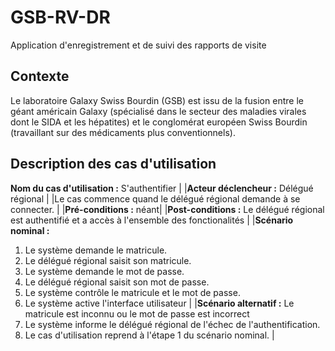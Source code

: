 # GSB-RV-DR
Application d'enregistrement et de suivi des rapports de visite
## Contexte
Le laboratoire Galaxy Swiss Bourdin (GSB) est issu de la fusion entre le géant américain Galaxy (spécialisé dans le secteur des maladies virales dont le SIDA et les hépatites) et le conglomérat européen Swiss Bourdin (travaillant sur des médicaments plus conventionnels).
## Description des cas d'utilisation
**Nom du cas d'utilisation :** S'authentifier |
|**Acteur déclencheur :** Délégué régional |
|Le cas commence quand le délégué régional demande à se connecter. |
|**Pré-conditions :** néant|
|**Post-conditions :** Le délégué régional est authentifié et a accès à l'ensemble des fonctionalités |
|**Scénario nominal :**
1. Le système demande le matricule. 
2. Le délégué régional saisit son matricule.
3. Le système demande le mot de passe.
4. Le délégué régional saisit son mot de passe.
5. Le système contrôle le matricule et le mot de passe.
6. Le système active l'interface utilisateur |
|**Scénario alternatif :** Le matricule est inconnu ou le mot de passe est incorrect
1. Le système informe le délégué régional de l'échec de l'authentification.
2. Le cas d'utilisation reprend à l'étape 1 du scénario nominal. |
